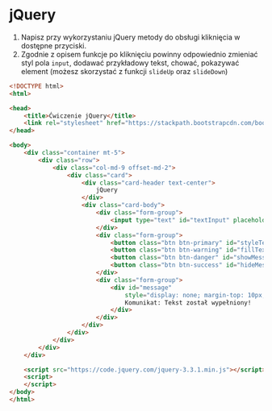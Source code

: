 # jQuery

1. Napisz przy wykorzystaniu jQuery metody do obsługi kliknięcia w dostępne przyciski.
2. Zgodnie z opisem funkcje po kliknięciu powinny odpowiednio zmieniać styl pola `input`, dodawać przykładowy tekst, chować, pokazywać element (możesz skorzystać z funkcji `slideUp` oraz `slideDown`)
```html
<!DOCTYPE html>
<html>

<head>
    <title>Ćwiczenie jQuery</title>
    <link rel="stylesheet" href="https://stackpath.bootstrapcdn.com/bootstrap/4.5.2/css/bootstrap.min.css">
</head>

<body>
    <div class="container mt-5">
        <div class="row">
            <div class="col-md-9 offset-md-2">
                <div class="card">
                    <div class="card-header text-center">
                        jQuery
                    </div>
                    <div class="card-body">
                        <div class="form-group">
                            <input type="text" id="textInput" placeholder="Twój tekst" class="form-control" />
                        </div>
                        <div class="form-group">
                            <button class="btn btn-primary" id="styleText">Zmień styl input'a</button>
                            <button class="btn btn-warning" id="fillText">Wypełnij Tekst</button>
                            <button class="btn btn-danger" id="showMessage">Pokaż Komunikat</button>
                            <button class="btn btn-success" id="hideMessage">Ukryj Komunikat</button>
                        </div>
                        <div class="form-group">
                            <div id="message"
                                style="display: none; margin-top: 10px; border: 1px solid red; padding: 5px;">
                                Komunikat: Tekst został wypełniony!
                            </div>
                        </div>
                    </div>
                </div>
            </div>
        </div>
    </div>

    <script src="https://code.jquery.com/jquery-3.3.1.min.js"></script>
    <script>
    </script>
</body>
</html>
```
